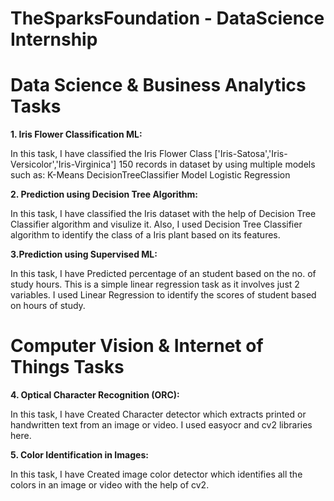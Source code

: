 # TheSparksFoundation  - DataScience Internship





# Data Science & Business Analytics Tasks

**1. Iris Flower Classification ML:**

In this task, I have classified the Iris Flower Class ['Iris-Satosa','Iris-Versicolor','Iris-Virginica'] 150 records in dataset by using multiple models such as:
K-Means
DecisionTreeClassifier Model
Logistic Regression

**2. Prediction using Decision Tree  Algorithm:**

In this task, I have classified the Iris dataset with the help of Decision Tree Classifier algorithm and visulize it. Also, I used Decision Tree Classifier algorithm to identify the class of a Iris plant based on its features.



**3.Prediction using Supervised ML:**

In this task, I have Predicted percentage of an student based on the no. of study hours. This is a simple linear regression task as it involves just 2 variables. I used Linear Regression to identify the scores of student based on hours of study.

# Computer Vision & Internet of Things Tasks


**4. Optical Character Recognition (ORC):**

In this task, I have Created Character detector which extracts printed or handwritten text from an image or video. I used easyocr and cv2 libraries here. 


**5. Color Identification in Images:**

In this task, I have Created image color detector which identifies all the colors in an image or video with the help of cv2.


